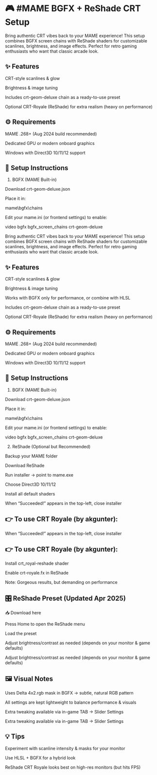 # 🎮 #MAME BGFX + ReShade CRT Setup



Bring authentic CRT vibes back to your MAME experience!
This setup combines BGFX screen chains with ReShade shaders for customizable scanlines, brightness, and image effects. Perfect for retro gaming enthusiasts who want that classic arcade look.  


## ✨ Features

CRT-style scanlines & glow

Brightness & image tuning

Includes crt-geom-deluxe chain as a ready-to-use preset

Optional CRT-Royale (ReShade) for extra realism (heavy on performance)  



## ⚙️ Requirements

MAME .268+ (Aug 2024 build recommended)

Dedicated GPU or modern onboard graphics

Windows with Direct3D 10/11/12 support  


## 🔧 Setup Instructions  

1. BGFX (MAME Built-in)

Download crt-geom-deluxe.json

Place it in:

mame\bgfx\chains


Edit your mame.ini (or frontend settings) to enable:

video bgfx
bgfx_screen_chains crt-geom-deluxe  


Bring authentic CRT vibes back to your MAME experience!
This setup combines BGFX screen chains with ReShade shaders for customizable scanlines, brightness, and image effects. Perfect for retro gaming enthusiasts who want that classic arcade look.



## ✨ Features

CRT-style scanlines & glow

Brightness & image tuning

Works with BGFX only for performance, or combine with HLSL

Includes crt-geom-deluxe chain as a ready-to-use preset

Optional CRT-Royale (ReShade) for extra realism (heavy on performance)  


## ⚙️ Requirements

MAME .268+ (Aug 2024 build recommended)

Dedicated GPU or modern onboard graphics

Windows with Direct3D 10/11/12 support  


## 🔧 Setup Instructions
1. BGFX (MAME Built-in)

Download crt-geom-deluxe.json

Place it in:

mame\bgfx\chains


Edit your mame.ini (or frontend settings) to enable:

video bgfx
bgfx_screen_chains crt-geom-deluxe



2. ReShade (Optional but Recommended)

Backup your MAME folder

Download ReShade

Run installer → point to mame.exe

Choose Direct3D 10/11/12

Install all default shaders

When “Succeeded!” appears in the top-left, close installer  



## 👉 To use CRT Royale (by akgunter):  

When “Succeeded!” appears in the top-left, close installer

## 👉 To use CRT Royale (by akgunter):  

Install crt_royal-reshade shader

Enable crt-royale.fx in ReShade

Note: Gorgeous results, but demanding on performance  



## 🎛️ ReShade Preset (Updated Apr 2025)  

📥 Download here

Press Home to open the ReShade menu

Load the preset

Adjust brightness/contrast as needed (depends on your monitor & game defaults)  



Adjust brightness/contrast as needed (depends on your monitor & game defaults)


## 🖼️ Visual Notes

Uses Delta 4x2.rgb mask in BGFX → subtle, natural RGB pattern

All settings are kept lightweight to balance performance & visuals

Extra tweaking available via in-game TAB → Slider Settings  



Extra tweaking available via in-game TAB → Slider Settings


## 💡 Tips

Experiment with scanline intensity & masks for your monitor

Use HLSL + BGFX for a hybrid look


ReShade CRT Royale looks best on high-res monitors (but hits FPS)  

